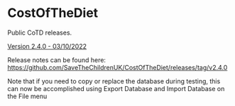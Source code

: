 # CostOfTheDiet

Public CoTD releases.

[Version 2.4.0 - 03/10/2022](https://github.com/SaveTheChildrenUK/CostOfTheDiet/releases/download/v2.4.0/Cost-of-The-Diet-Setup-2.4.0.exe)

Release notes can be found here: https://github.com/SaveTheChildrenUK/CostOfTheDiet/releases/tag/v2.4.0

Note that if you need to copy or replace the database during testing, this can now be accomplished using Export Database and Import Database on the File menu
